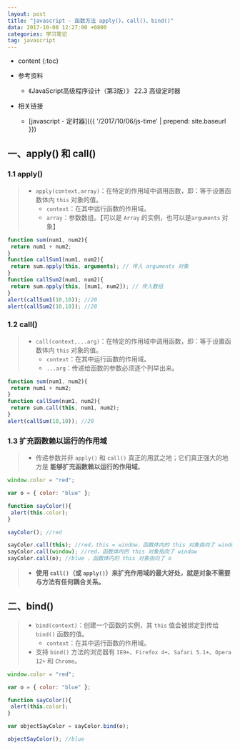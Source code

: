 ```yaml
---
layout: post
title: "javascript - 函数方法 apply()、call()、bind()"
data: 2017-10-08 12:27:00 +0800
categories: 学习笔记
tag: javascript
---
```

* content
{:toc}

* 参考资料
    + 《JavaScript高级程序设计（第3版）》 22.3 高级定时器

* 相关链接
    + [javascript - 定时器]({{ '/2017/10/06/js-time' | prepend: site.baseurl }})

<!-- more -->

## 一、apply() 和 call()

### 1.1 apply()

> * `apply(context,array)`：在特定的作用域中调用函数，即：等于设置函数体内 `this` 对象的值。
>    * `context`：在其中运行函数的作用域。
>    * `array`：参数数组。【可以是 `Array` 的实例，也可以是`arguments` 对象】

```js
function sum(num1, num2){
 return num1 + num2;
}
function callSum1(num1, num2){
 return sum.apply(this, arguments); // 传入 arguments 对象
}
function callSum2(num1, num2){
 return sum.apply(this, [num1, num2]); // 传入数组
}
alert(callSum1(10,10)); //20
alert(callSum2(10,10)); //20 
```

### 1.2 call()

> * `call(context,...arg)`：在特定的作用域中调用函数，即：等于设置函数体内 `this` 对象的值。
>    * `context`：在其中运行函数的作用域。
>    * `...arg`：传递给函数的参数必须逐个列举出来。

```js
function sum(num1, num2){
 return num1 + num2;
}
function callSum(num1, num2){
 return sum.call(this, num1, num2);
}
alert(callSum(10,10)); //20 

```

### 1.3 扩充函数赖以运行的作用域

> * 传递参数并非 `apply()` 和 `call()` 真正的用武之地；它们真正强大的地方是 **能够扩充函数赖以运行的作用域**。

```js
window.color = "red";

var o = { color: "blue" };

function sayColor(){
 alert(this.color);
}

sayColor(); //red

sayColor.call(this); //red，this = window，函数体内的 this 对象指向了 window
sayColor.call(window); //red，函数体内的 this 对象指向了 window
sayColor.call(o); //blue ，函数体内的 this 对象指向了 o
```

> * **使用 `call()`（或 `apply()`）来扩充作用域的最大好处，就是对象不需要与方法有任何耦合关系。**

## 二、bind()

> * `bind(context)`：创建一个函数的实例，其 `this` 值会被绑定到传给 `bind()` 函数的值。
>    * `context`：在其中运行函数的作用域。
> * 支持 `bind()` 方法的浏览器有 `IE9+`、`Firefox 4+`、`Safari 5.1+`、`Opera 12+` 和 `Chrome`。

```js
window.color = "red";

var o = { color: "blue" };

function sayColor(){
 alert(this.color);
}

var objectSayColor = sayColor.bind(o);

objectSayColor(); //blue 
```
